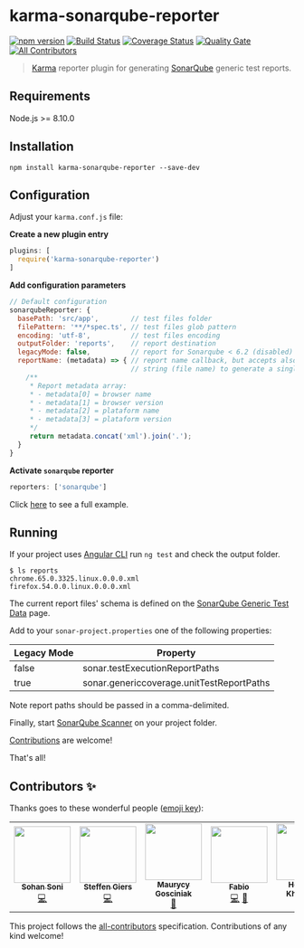 # karma-sonarqube-reporter
[![npm version](https://img.shields.io/npm/v/karma-sonarqube-reporter.svg?style=round-square)](https://www.npmjs.com/package/karma-sonarqube-reporter)
[![Build Status](https://travis-ci.org/fadc80/karma-sonarqube-reporter.svg?branch=master)](https://travis-ci.org/fadc80/karma-sonarqube-reporter)
[![Coverage Status](https://coveralls.io/repos/github/fadc80/karma-sonarqube-reporter/badge.svg?branch=master)](https://coveralls.io/github/fadc80/karma-sonarqube-reporter?branch=master)
[![Quality Gate](https://sonarcloud.io/api/project_badges/measure?project=karma-sonarqube-reporter&metric=alert_status)](https://sonarcloud.io/dashboard/index/karma-sonarqube-reporter)
[![All Contributors](https://img.shields.io/badge/all_contributors-6-orange.svg?style=round-square)](#contributors)
> [Karma][1] reporter plugin for generating [SonarQube][2] generic test reports.

## Requirements

Node.js >= 8.10.0

## Installation

`npm install karma-sonarqube-reporter --save-dev`

## Configuration

Adjust your `karma.conf.js` file:

**Create a new plugin entry**

```typescript
plugins: [
  require('karma-sonarqube-reporter')
]
```

**Add configuration parameters**

```javascript
// Default configuration
sonarqubeReporter: {
  basePath: 'src/app',        // test files folder
  filePattern: '**/*spec.ts', // test files glob pattern
  encoding: 'utf-8',          // test files encoding
  outputFolder: 'reports',    // report destination
  legacyMode: false,          // report for Sonarqube < 6.2 (disabled)
  reportName: (metadata) => { // report name callback, but accepts also a 
                              // string (file name) to generate a single file
    /**
     * Report metadata array:
     * - metadata[0] = browser name
     * - metadata[1] = browser version
     * - metadata[2] = plataform name
     * - metadata[3] = plataform version
     */
     return metadata.concat('xml').join('.');
  }
}
```

**Activate `sonarqube` reporter**

```typescript
reporters: ['sonarqube']
```

Click [here][3] to see a full example.

## Running

If your project uses [Angular CLI][4] run `ng test` and check the output folder.

```command
$ ls reports
chrome.65.0.3325.linux.0.0.0.xml
firefox.54.0.0.linux.0.0.0.xml
```

The current report files' schema is defined on the [SonarQube Generic Test Data][5] page.

Add to your `sonar-project.properties` one of the following properties:

| Legacy Mode | Property                                  |
| ----------- | ----------------------------------------- |
| false       | sonar.testExecutionReportPaths            |
| true        | sonar.genericcoverage.unitTestReportPaths |

Note report paths should be passed in a comma-delimited.

Finally, start [SonarQube Scanner][6] on your project folder.

[Contributions](contributing.md) are welcome!

That's all!

[1]: https://karma-runner.github.io/2.0/index.html
[2]: https://www.sonarqube.org/
[3]: https://github.com/fadc80/karma-sonarqube-reporter/blob/master/karma.conf.js
[4]: https://github.com/angular/angular-cli
[5]: https://docs.sonarqube.org/display/SONAR/Generic+Test+Data#GenericTestData-GenericExecution
[6]: https://docs.sonarqube.org/display/SCAN/Analyzing+with+SonarQube+Scanner

## Contributors ✨

Thanks goes to these wonderful people ([emoji key](https://allcontributors.org/docs/en/emoji-key)):

<!-- ALL-CONTRIBUTORS-LIST:START - Do not remove or modify this section -->
<!-- prettier-ignore-start -->
<!-- markdownlint-disable -->
<table>
  <tr>
    <td align="center"><a href="https://github.com/sohansoni"><img src="https://avatars2.githubusercontent.com/u/11642039?v=4?s=100" width="100px;" alt=""/><br /><sub><b>Sohan Soni</b></sub></a><br /><a href="https://github.com/fadc80/karma-sonarqube-reporter/commits?author=sohansoni" title="Code">💻</a></td>
    <td align="center"><a href="http://gearsdigital.com"><img src="https://avatars3.githubusercontent.com/u/965069?v=4?s=100" width="100px;" alt=""/><br /><sub><b>Steffen Giers</b></sub></a><br /><a href="https://github.com/fadc80/karma-sonarqube-reporter/commits?author=gearsdigital" title="Code">💻</a></td>
    <td align="center"><a href="https://github.com/maurycyg"><img src="https://avatars0.githubusercontent.com/u/701197?v=4?s=100" width="100px;" alt=""/><br /><sub><b>Maurycy Gosciniak</b></sub></a><br /><a href="https://github.com/fadc80/karma-sonarqube-reporter/issues?q=author%3Amaurycyg" title="Bug reports">🐛</a></td>
    <td align="center"><a href="https://github.com/xfh"><img src="https://avatars2.githubusercontent.com/u/9366771?v=4?s=100" width="100px;" alt=""/><br /><sub><b>Fabio</b></sub></a><br /><a href="https://github.com/fadc80/karma-sonarqube-reporter/commits?author=xfh" title="Code">💻</a> <a href="https://github.com/fadc80/karma-sonarqube-reporter/issues?q=author%3Axfh" title="Bug reports">🐛</a></td>
    <td align="center"><a href="http://helabenkhalfallah.e-monsite.com/"><img src="https://avatars3.githubusercontent.com/u/1331451?v=4?s=100" width="100px;" alt=""/><br /><sub><b>Héla Ben Khalfallah</b></sub></a><br /><a href="https://github.com/fadc80/karma-sonarqube-reporter/issues?q=author%3Ahelabenkhalfallah" title="Bug reports">🐛</a></td>
    <td align="center"><a href="http://www.blogging-it.com"><img src="https://avatars2.githubusercontent.com/u/7409025?v=4?s=100" width="100px;" alt=""/><br /><sub><b>Esche</b></sub></a><br /><a href="https://github.com/fadc80/karma-sonarqube-reporter/issues?q=author%3Amesche" title="Bug reports">🐛</a></td>
    <td align="center"><a href="https://github.com/jbardon"><img src="https://avatars2.githubusercontent.com/u/9324783?v=4?s=100" width="100px;" alt=""/><br /><sub><b>Jérémy Bardon</b></sub></a><br /><a href="https://github.com/fadc80/karma-sonarqube-reporter/commits?author=jbardon" title="Code">💻</a></td>
  </tr>
</table>

<!-- markdownlint-restore -->
<!-- prettier-ignore-end -->

<!-- ALL-CONTRIBUTORS-LIST:END -->

This project follows the [all-contributors](https://github.com/all-contributors/all-contributors) specification. Contributions of any kind welcome!
